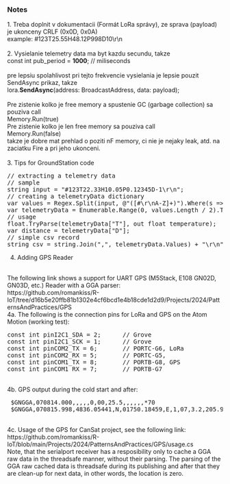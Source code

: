 
<h3>Notes</h3>
1. Treba doplnit v dokumentacii (Formát LoRa správy), ze sprava (payload) je ukonceny CRLF (0x0D, 0x0A) 
</br>
 example:       <b2> #123T25.55H48.12P998D10\r\n </b2>     
</br>
</br>
2. Vysielanie telemetry data ma byt kazdu secundu, takze
</br>
const int pub_period = <b>1000</b>;     // miliseconds
</br>
</br>
pre lepsiu spolahlivost pri tejto frekvencie vysielania je lepsie pouzit SendAsync prikaz, takze
</br>
lora.<b>SendAsync</b>(address: BroadcastAddress, data: payload);
</br>
</br>
Pre zistenie kolko je free memory a spustenie GC (garbage collection) sa pouziva call
</br>
Memory.Run(true)
</br>
Pre zistenie kolko je len free memory sa pouziva call
</br>
Memory.Run(false)
</br>
takze je dobre mat prehlad o poziti nF memory, ci nie je nejaky leak, atd. na zaciatku Fire a pri jeho ukonceni.
</br>
</br>
3. Tips for GroundStation code 
</br>
<pre>
// extracting a telemetry data
// sample
string input = "#123T22.33H10.05P0.12345D-1\r\n"; 
// creating a telemetryData dictionary
var values = Regex.Split(input, @"([#\r\nA-Z]+)").Where(s => s != String.Empty && s != "\r\n").ToArray();
var telemetryData = Enumerable.Range(0, values.Length / 2).ToDictionary(i => values[2 * i], i => values[2 * i + 1]);
// usage
float.TryParse(telemetryData["T"], out float temperature);
var distance = telemetryData["D"];
// simple csv record
string csv = string.Join(",", telemetryData.Values) + "\r\n";
</pre>

4. Adding GPS Reader 
</br>
The following link shows a support for UART GPS (M5Stack, E108 GN02D, GN03D, etc.) Reader with a GGA parser:
</br>
https://github.com/romankiss/R-IoT/tree/d16b5e20ffb81b1302e4cf6bcd1e4b18cde1d2d9/Projects/2024/PatternsAndPractices/GPS
</br>
4a. The following is the connection pins for LoRa and GPS on the Atom Motion (working test):
<pre>
const int pinI2C1_SDA = 2;      // Grove
const int pinI2C1_SCK = 1;      // Grove
const int pinCOM2_TX = 6;       // PORTC-G6, LoRa 
const int pinCOM2_RX = 5;       // PORTC-G5,      
const int pinCOM1_TX = 8;       // PORTB-G8, GPS
const int pinCOM1_RX = 7;       // PORTB-G7
</pre>
</br>
4b. GPS output during the cold start and after:
</br>
<pre>
 $GNGGA,070814.000,,,,,0,00,25.5,,,,,,*70
 $GNGGA,070815.998,4836.05441,N,01750.18459,E,1,07,3.2,205.9,M,0.0,M,,*76
</pre>
</br>
4c. Usage of the GPS for CanSat project, see the following link:
</br>
https://github.com/romankiss/R-IoT/blob/main/Projects/2024/PatternsAndPractices/GPS/usage.cs
</br>
Note, that the serialport receiver has a resposibility only to cache a GGA raw data in the threadsafe manner, without their parsing. The parsing of the GGA raw cached data is threadsafe during its publishing and after that they are clean-up for next data, in other words, the location is zero.









